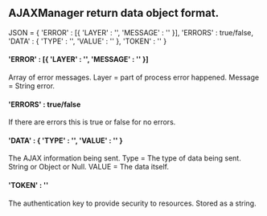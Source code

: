 ## AJAXManager return data object format.
JSON = {
'ERROR' : [{ 'LAYER' : '', 'MESSAGE' : '' }],
'ERRORS' : true/false,
'DATA' : { 'TYPE' : '', 'VALUE' : '' },
'TOKEN' : ''
}
	   
#### 'ERROR' : [{ 'LAYER' : '', 'MESSAGE' : '' }]
Array of error messages.  Layer = part of process error happened.  Message = String error.
#### 'ERRORS' : true/false
If there are errors this is true or false for no errors.
#### 'DATA' : { 'TYPE' : '', 'VALUE' : '' }
The AJAX information being sent.  Type = The type of data being sent.  String or Object or Null.
VALUE = The data itself.
#### 'TOKEN' : ''
The authentication key to provide security to resources.  Stored as a string.
